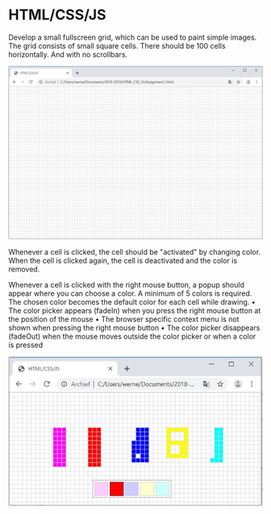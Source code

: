 # HTML/CSS/JS
Develop a small fullscreen grid, which can be used to paint simple images. The grid consists of small square cells.
There should be 100 cells horizontally. And with no scrollbars.

![Screenshot](grid1.JPG)

Whenever a cell is clicked, the cell should be "activated" by changing color.
When the cell is clicked again, the cell is deactivated and the color is removed.

Whenever a cell is clicked with the right mouse button, a popup should appear where you can choose a
color. A minimum of 5 colors is required. The chosen color becomes the default color for each cell while
drawing.
• The color picker appears (fadeIn) when you press the right mouse button at the position of the
mouse
• The browser specific context menu is not shown when pressing the right mouse button
• The color picker disappears (fadeOut) when the mouse moves outside the color picker or when a
color is pressed

![Screenshot](grid2.JPG)
